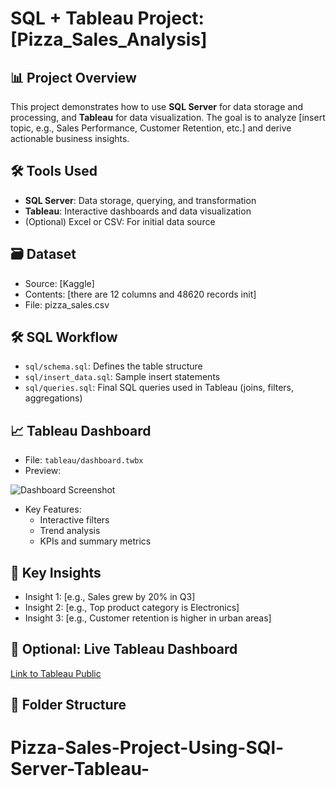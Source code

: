 # SQL + Tableau Project: [Pizza_Sales_Analysis]

## 📊 Project Overview
This project demonstrates how to use **SQL Server** for data storage and processing, and **Tableau** for data visualization. The goal is to analyze [insert topic, e.g., Sales Performance, Customer Retention, etc.] and derive actionable business insights.

## 🛠️ Tools Used
- **SQL Server**: Data storage, querying, and transformation
- **Tableau**: Interactive dashboards and data visualization
- (Optional) Excel or CSV: For initial data source

## 🗃️ Dataset
- Source: [Kaggle]
- Contents: [there are 12 columns and 48620 records init]
- File: pizza_sales.csv

## 🛠️ SQL Workflow
- `sql/schema.sql`: Defines the table structure
- `sql/insert_data.sql`: Sample insert statements
- `sql/queries.sql`: Final SQL queries used in Tableau (joins, filters, aggregations)

## 📈 Tableau Dashboard
- File: `tableau/dashboard.twbx`
- Preview:

![Dashboard Screenshot](tableau/dashboard_preview.png)

- Key Features:
  - Interactive filters
  - Trend analysis
  - KPIs and summary metrics

## 📌 Key Insights
- Insight 1: [e.g., Sales grew by 20% in Q3]
- Insight 2: [e.g., Top product category is Electronics]
- Insight 3: [e.g., Customer retention is higher in urban areas]

## 🔗 Optional: Live Tableau Dashboard
[Link to Tableau Public](https://public.tableau.com/...)

## 📂 Folder Structure
# Pizza-Sales-Project-Using-SQl-Server-Tableau-

